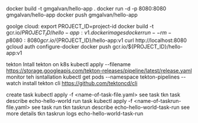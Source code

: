 
docker build -t gmgalvan/hello-app .
docker run -d -p 8080:8080 gmgalvan/hello-app
docker push gmgalvan/hello-app


goolge cloud:
export PROJECT_ID=project-id
docker build -t gcr.io/${PROJECT_ID}/hello-app:v1 .
docker images
docker run --rm -p 8080:8080 gcr.io/${PROJECT_ID}/hello-app:v1
curl http://localhost:8080
gcloud auth configure-docker
docker push gcr.io/${PROJECT_ID}/hello-app:v1



tekton
Intall tekton on k8s
kubectl apply --filename https://storage.googleapis.com/tekton-releases/pipeline/latest/release.yaml
monitor teh isntallation
kubectl get pods --namespace tekton-pipelines --watch
install tekton cli
https://github.com/tektoncd/cli

create task
kubectl apply -f <name-of-task-file.yaml>
see task
tkn task describe echo-hello-world
run task
kubectl apply -f <name-of-taskrun-file.yaml>
see task run 
tkn taskrun describe echo-hello-world-task-run
see more details
tkn taskrun logs echo-hello-world-task-run
